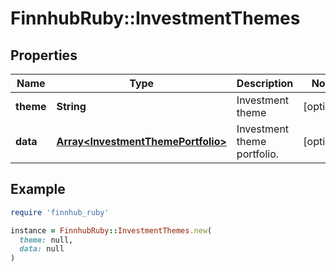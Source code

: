 # FinnhubRuby::InvestmentThemes

## Properties

| Name | Type | Description | Notes |
| ---- | ---- | ----------- | ----- |
| **theme** | **String** | Investment theme | [optional] |
| **data** | [**Array&lt;InvestmentThemePortfolio&gt;**](InvestmentThemePortfolio.md) | Investment theme portfolio. | [optional] |

## Example

```ruby
require 'finnhub_ruby'

instance = FinnhubRuby::InvestmentThemes.new(
  theme: null,
  data: null
)
```

